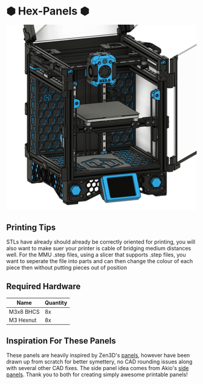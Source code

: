 # &#x2B22; Hex-Panels &#x2B22;
![image](/Mods/Alexander_T-Moss/Hex_Panels/Images/hex_panels.png)

## Printing Tips
STLs have already should already be correctly oriented for printing, you will also want to make suer your printer is cable of bridging medium distances well. For the MMU .step files, using a slicer that supports .step files, you want to seperate the file into parts and can then change the colour of each piece then without putting pieces out of position

## Required Hardware
| Name | Quantity |
| --- | --- |
| M3x8 BHCS | 8x |
| M3 Hexnut | 8x |

## Inspiration For These Panels
These panels are heavily inspired by Zen3D's [panels](https://mods.vorondesign.com/details/60h8bgimcM9twGxLT61EQ), however have been drawn up from scratch for better symettery, no CAD rounding issues along with several other CAD fixes. The side panel idea comes from Akio's [side panels](https://www.printables.com/model/788366-hex-pattern-electronics-compartment-side-covers-pl). Thank you to both for creating simply awesome printable panels!
